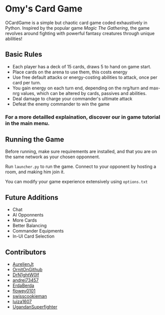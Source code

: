 # Omy's Card Game

OCardGame is a simple but chaotic card game coded exhaustively in Python. Inspired by the popular game _Magic The Gathering_, the game revolves around fighting with powerful fantasy creatures through unique abilities!

## Basic Rules

- Each player has a deck of 15 cards, draws 5 to hand on game start.
- Place cards on the arena to use them, this costs energy
- Use free default attacks or energy-costing abilities to attack, once per card per turn.
- You gain energy on each turn end, depending on the nrg/turn and max-nrg values, which can be altered by cards, passives and abilities.
- Deal damage to charge your commander's ultimate attack
- Defeat the enemy commander to win the game

### For a more detailled explaination, discover our in game tutorial in the main menu.

## Running the Game

Before running, make sure requirements are installed, and that you are on the same network as your chosen opponnent.

Run `launcher.py` to run the game. Connect to your opponent by hosting a room, and making him join it.

You can modify your game experience extensively using `options.txt`

## Future Additions

- Chat
- AI Opponnents
- More Cards
- Better Balancing
- Commander Equipments
- In-UI Card Selection

## Contributors

- [AurelienJt](https://github.com/AurelienJt)
- [OrnitOnGithub](https://github.com/OrnitOnGithub)
- [DrN1ghtW0lf](https://github.com/DrN1ghtW0lf)
- [andrei73457](https://github.com/andrei73457)
- [ErdaBerda](????????????????????????????????)
- [flowey0101](https://github.com/flowey0101)
- [swisscookieman](https://github.com/swisscookieman)
- [luiza1607](https://github.com/luiza1607)
- [UgandanSuperfighter](https://github.com/UgandanSuperfighter)
